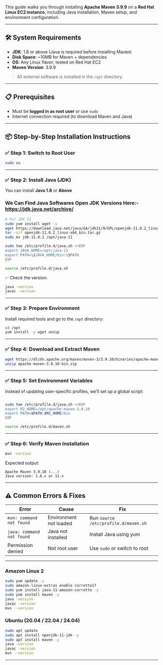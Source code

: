 

This guide walks you through installing **Apache Maven 3.9.9** on a **Red Hat Linux EC2 instance**, including Java installation, Maven setup, and environment configuration.

---

## 🛠 System Requirements

- **JDK**: 1.8 or above (Java is required before installing Maven)
- **Disk Space**: ~10MB for Maven + dependencies
- **OS**: Any Linux flavor; tested on Red Hat EC2
- **Maven Version**: 3.9.9

> All external software is installed in the `/opt` directory.

---

## 📋 Prerequisites

- Must be **logged in as root user** or use `sudo`
- Internet connection required (to download Maven and Java)

---

## 📦 Step-by-Step Installation Instructions

### ✅ Step 1: Switch to Root User

```bash
sudo su -
```

---

### ✅ Step 2: Install Java (JDK)

You can install **Java 1.8**  or **Above**

### We Can Find Java Softwares Open JDK Versions Here:-  https://jdk.java.net/archive/


```bash
# For JDK 11
sudo yum install wget -y
wget https://download.java.net/java/GA/jdk11/9/GPL/openjdk-11.0.2_linux-x64_bin.tar.gz
tar -xzf openjdk-11.0.2_linux-x64_bin.tar.gz
sudo mv jdk-11.0.2 /opt/java-11

sudo tee /etc/profile.d/java.sh <<EOF
export JAVA_HOME=/opt/java-11
export PATH=\$JAVA_HOME/bin:\$PATH
EOF

source /etc/profile.d/java.sh

```

✅ Check the version:

```bash
java -version
javac -version
```
---

### ✅ Step 3: Prepare Environment

Install required tools and go to the `/opt` directory:

```bash
cd /opt
yum install -y wget unzip
```
---

### ✅ Step 4: Download and Extract Maven

```bash
wget https://dlcdn.apache.org/maven/maven-3/3.9.10/binaries/apache-maven-3.9.10-bin.zip
unzip apache-maven-3.9.10-bin.zip
```

---

### ✅ Step 5: Set Environment Variables

Instead of updating user-specific profiles, we’ll set up a global script:

```bash

sudo tee /etc/profile.d/java.sh <<EOF
export M2_HOME=/opt/apache-maven-3.9.10
export PATH=$PATH:$M2_HOME/bin
EOF

source /etc/profile.d/maven.sh

```

---

### ✅ Step 6: Verify Maven Installation

```bash
mvn -version
```

Expected output:

```
Apache Maven 3.9.10 (...)
Java version: 1.8.x or 11.x
```

---

## ⚠️ Common Errors & Fixes

| Error | Cause | Fix |
|-------|-------|-----|
| `mvn: command not found` | Environment not loaded | Run `source /etc/profile.d/maven.sh` |
| `java: command not found` | Java not installed | Install Java using yum |
| Permission denied | Not root user | Use `sudo` or switch to root |

---

### Amazon Linux 2

```bash
sudo yum update -y
sudo amazon-linux-extras enable corretto17
sudo yum install java-11-amazon-corretto -y
sudo yum install maven -y
java -version
javac -version
mvn --version
```

### Ubuntu (20.04 / 22.04 / 24.04)

```bash
sudo apt update
sudo apt install openjdk-11-jdk -y
sudo apt install maven -y
java -version
javac -version
mvn --version
```
---
